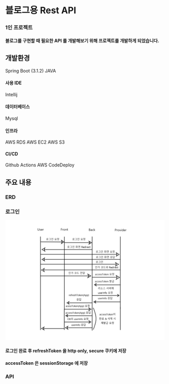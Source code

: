 # 블로그용 Rest API

### 1인 프로젝트
#### 블로그를 구현할 때 필요한 API 를 개발해보기 위해 프로젝트를 개발하게 되었습니다.


## 개발환경
Spring Boot (3.1.2)
JAVA 

#### 사용 IDE
Intellij

#### 데이터베이스
Mysql

#### 인프라
AWS RDS
AWS EC2
AWS S3

#### CI/CD
Github Actions
AWS CodeDeploy

## 주요 내용

### ERD

### 로그인
![oauth2](/Image/codelia_oauth2.png)
#### 로그인 완료 후 refreshToken 을 http only, secure 쿠키에 저장
#### accessToken 은 sessionStorage 에 저장


### API
